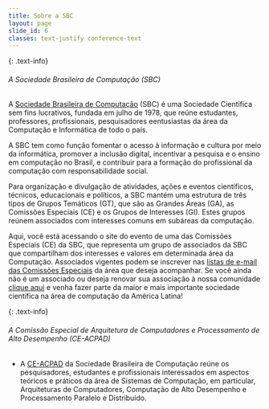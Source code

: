 ```yaml
---
title: Sobre a SBC
layout: page
slide_id: 6
classes: text-justify conference-text
---
```


{: .text-info}
###### A Sociedade Brasileira de Computação (SBC)

A  [Sociedade Brasileira de Computação](https://www.sbc.org.br/) (SBC) é uma Sociedade Científica sem fins lucrativos, fundada em julho de 1978, que reúne estudantes, professores, profissionais, pesquisadores eentusiastas da área da Computação e Informática de todo o país.

A SBC tem como função fomentar o acesso à informação e cultura por meio da informática, promover a inclusão digital, incentivar a pesquisa e o ensino em computação no Brasil, e contribuir para a formação do profissional da computação com responsabilidade social.

Para organização e divulgação de atividades, ações e eventos científicos, técnicos, educacionais e políticos, a SBC mantém uma estrutura de três tipos de Grupos Temáticos (GT), que são as Grandes Áreas (GA), as Comissões Especiais (CE) e os Grupos de Interesses (GI). Estes grupos reúnem associados com interesses comuns em subáreas da computação.

Aqui, você está acessando o site do evento de uma das Comissões Especiais (CE) da SBC, que representa um grupo de associados da SBC que compartilham dos interesses e valores em determinada área da Computação. Associados vigentes podem se inscrever nas [listas de e-mail das Comissões Especiais](https://www.sbc.org.br/403-comissoes-especiais) da área que deseja acompanhar. Se você ainda não é um associado ou deseja renovar sua associação à nossa comunidade [clique aqui](https://centraldesistemas.sbc.org.br/mom) e venha fazer parte da maior e mais importante sociedade científica na área de computação da América Latina!

{: .text-info}
###### A Comissão Especial de Arquitetura de Computadores e Processamento de Alto Desempenho (CE-ACPAD)

* A [CE-ACPAD](https://ce-acpad.sbc.org.br/) da Sociedade Brasileira de Computação reúne os pesquisadores, estudantes e profissionais interessados em aspectos teóricos e práticos da área de Sistemas de Computação, em particular, Arquiteturas de Computadores, Computação de Alto Desempenho e Processamento Paralelo e Distribuído. 
